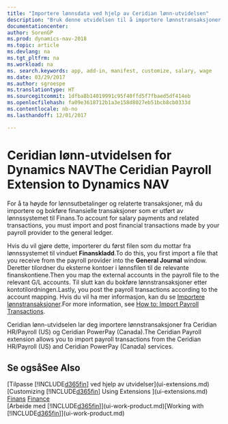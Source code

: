 ```yaml
---
title: "Importere lønnsdata ved hjelp av Ceridian lønn-utvidelsen"
description: "Bruk denne utvidelsen til å importere lønnstransaksjoner fra tjenestene Ceridian HR/Payroll (USA) og Ceridian PowerPay (Canada)."
documentationcenter: 
author: SorenGP
ms.prod: dynamics-nav-2018
ms.topic: article
ms.devlang: na
ms.tgt_pltfrm: na
ms.workload: na
ms. search.keywords: app, add-in, manifest, customize, salary, wage
ms.date: 03/29/2017
ms.author: sgroespe
ms.translationtype: HT
ms.sourcegitcommit: 1dfba8b14019991c95f40ffd5f7fbaed5df414eb
ms.openlocfilehash: fa09e3618712b1a3e158d8027eb51bcb8cb0333d
ms.contentlocale: nb-no
ms.lasthandoff: 12/01/2017

---
```

# <a name="the-ceridian-payroll-extension-to-dynamics-nav"></a><span data-ttu-id="6630f-103">Ceridian lønn-utvidelsen for Dynamics NAV</span><span class="sxs-lookup"><span data-stu-id="6630f-103">The Ceridian Payroll Extension to Dynamics NAV</span></span>
<span data-ttu-id="6630f-104">For å ta høyde for lønnsutbetalinger og relaterte transaksjoner, må du importere og bokføre finansielle transaksjoner som er utført av lønnssystemet til Finans.</span><span class="sxs-lookup"><span data-stu-id="6630f-104">To account for salary payments and related transactions, you must import and post financial transactions made by your payroll provider to the general ledger.</span></span>

<span data-ttu-id="6630f-105">Hvis du vil gjøre dette, importerer du først filen som du mottar fra lønnssystemet til vinduet **Finanskladd**.</span><span class="sxs-lookup"><span data-stu-id="6630f-105">To do this, you first import a file that you receive from the payroll provider into the **General Journal** window.</span></span> <span data-ttu-id="6630f-106">Deretter tilordner du eksterne kontoer i lønnsfilen til de relevante finanskontiene.</span><span class="sxs-lookup"><span data-stu-id="6630f-106">Then you map the external accounts in the payroll file to the relevant G/L accounts.</span></span> <span data-ttu-id="6630f-107">Til slutt kan du bokføre lønnstransaksjoner etter kontotilordningen.</span><span class="sxs-lookup"><span data-stu-id="6630f-107">Lastly, you post the payroll transactions according to the account mapping.</span></span> <span data-ttu-id="6630f-108">Hvis du vil ha mer informasjon, kan du se [Importere lønnstransaksjoner](finance-how-import-payroll-transactions.md).</span><span class="sxs-lookup"><span data-stu-id="6630f-108">For more information, see [How to: Import Payroll Transactions](finance-how-import-payroll-transactions.md).</span></span>

<span data-ttu-id="6630f-109">Ceridian lønn-utvidselen lar deg importere lønnstransaksjoner fra Ceridian HR/Payroll (US) og Ceridian PowerPay (Canada).</span><span class="sxs-lookup"><span data-stu-id="6630f-109">The Ceridian Payroll extension allows you to import payroll transactions from the Ceridian HR/Payroll (US) and Ceridian PowerPay (Canada) services.</span></span>

## <a name="see-also"></a><span data-ttu-id="6630f-110">Se også</span><span class="sxs-lookup"><span data-stu-id="6630f-110">See Also</span></span>
<span data-ttu-id="6630f-111">[Tilpasse [!INCLUDE[d365fin](includes/d365fin_md.md)] ved hjelp av utvidelser](ui-extensions.md)  </span><span class="sxs-lookup"><span data-stu-id="6630f-111">[Customizing [!INCLUDE[d365fin](includes/d365fin_md.md)] Using Extensions ](ui-extensions.md)  </span></span>  
<span data-ttu-id="6630f-112">[Finans](finance.md)  </span><span class="sxs-lookup"><span data-stu-id="6630f-112">[Finance](finance.md)  </span></span>  
<span data-ttu-id="6630f-113">[Arbeide med [!INCLUDE[d365fin](includes/d365fin_md.md)]](ui-work-product.md)</span><span class="sxs-lookup"><span data-stu-id="6630f-113">[Working with [!INCLUDE[d365fin](includes/d365fin_md.md)]](ui-work-product.md)</span></span>


